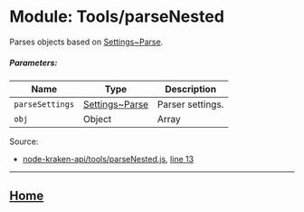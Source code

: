 Module: Tools/parseNested
=========================

Parses objects based on [Settings~Parse](https://github.com/jpcx/node-kraken-api/blob/0.1.0/docs/namespaces/Settings.md#~Parse).

##### Parameters:

| Name | Type | Description |
| --- | --- | --- |
| `parseSettings` | [Settings~Parse](https://github.com/jpcx/node-kraken-api/blob/0.1.0/docs/namespaces/Settings.md#~Parse) | Parser settings. |
| `obj` | Object | Array | Map | Set | Object to parse. |

Source:

*   [node-kraken-api/tools/parseNested.js](https://github.com/jpcx/node-kraken-api/blob/0.1.0/tools/parseNested.js), [line 13](https://github.com/jpcx/node-kraken-api/blob/0.1.0/tools/parseNested.js#L13)

<hr>

## [Home](https://github.com/jpcx/node-kraken-api/blob/0.1.0/README.md)